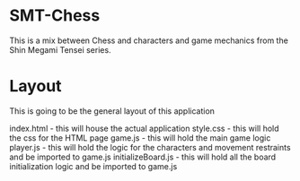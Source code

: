 # SMT-Chess
This is a mix between Chess and characters and game mechanics from the Shin Megami Tensei series.


# Layout
This is going to be the general layout of this application

index.html - this will house the actual application
style.css - this will hold the css for the HTML page
game.js - this will hold the main game logic 
player.js - this will hold the logic for the characters and movement restraints and be imported to game.js
initializeBoard.js - this will hold all the board initialization logic and be imported to game.js



